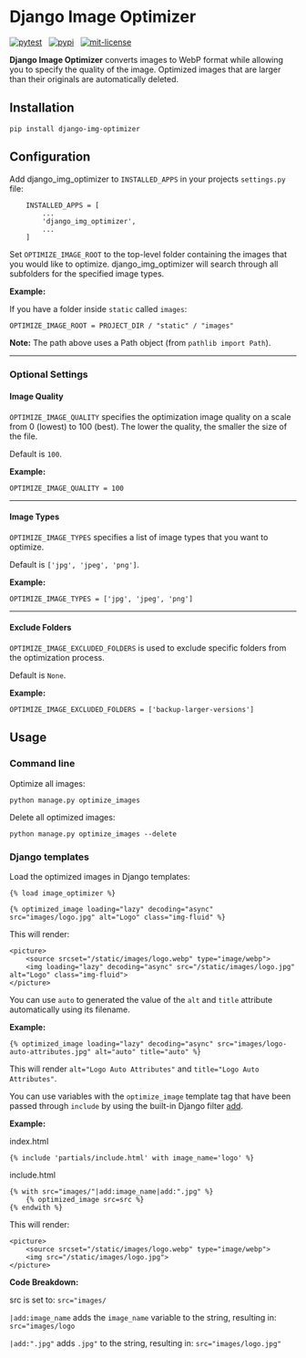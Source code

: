 # Django Image Optimizer

[![pytest](https://github.com/peterstavrou/django-img-optimizer/actions/workflows/build.yml/badge.svg)](https://github.com/peterstavrou/django-img-optimizer/actions) &nbsp; [![pypi](https://img.shields.io/badge/dynamic/toml?url=https://raw.githubusercontent.com/peterstavrou/django-img-optimizer/main/pyproject.toml&prefix=v&query=project.version&label=pypi&color=blue)](https://pypi.org/project/django-img-optimizer/1.3/)  &nbsp; [![mit-license](https://img.shields.io/badge/license-MIT-9d9d9d)](https://github.com/peterstavrou/django-img-optimizer/blob/main/LICENSE)

**Django Image Optimizer** converts images to WebP format while allowing you to specify the quality of the image. Optimized images that are larger than their originals are automatically deleted.

## Installation
    pip install django-img-optimizer

## Configuration

Add django_img_optimizer to `INSTALLED_APPS` in your projects `settings.py` file:

```
    INSTALLED_APPS = [
        ...
        'django_img_optimizer',
        ...
    ]
```

Set `OPTIMIZE_IMAGE_ROOT` to the top-level folder containing the images that you would like to optimize. django_img_optimizer will search through all subfolders for the specified image types.

**Example:**

If you have a folder inside `static` called `images`:

    OPTIMIZE_IMAGE_ROOT = PROJECT_DIR / "static" / "images"

**Note:** The path above uses a Path object (from `pathlib import Path`).

---
### Optional Settings

#### Image Quality

`OPTIMIZE_IMAGE_QUALITY` specifies the optimization image quality on a scale from 0 (lowest) to 100 (best). The lower the quality, the smaller the size of the file.

Default is `100`.

**Example:**

    OPTIMIZE_IMAGE_QUALITY = 100

---

#### Image Types

`OPTIMIZE_IMAGE_TYPES` specifies a list of image types that you want to optimize.

Default is  `['jpg', 'jpeg', 'png']`.

**Example:**

    OPTIMIZE_IMAGE_TYPES = ['jpg', 'jpeg', 'png']

---

#### Exclude Folders

`OPTIMIZE_IMAGE_EXCLUDED_FOLDERS` is used to exclude specific folders from the optimization process.

Default is `None`.

**Example:**

    OPTIMIZE_IMAGE_EXCLUDED_FOLDERS = ['backup-larger-versions']


## Usage

###  Command line

Optimize all images:

    python manage.py optimize_images

Delete all optimized images:

    python manage.py optimize_images --delete

###  Django templates

Load the optimized images in Django templates:

    {% load image_optimizer %}

    {% optimized_image loading="lazy" decoding="async" src="images/logo.jpg" alt="Logo" class="img-fluid" %}

This will render:

    <picture>
        <source srcset="/static/images/logo.webp" type="image/webp">
        <img loading="lazy" decoding="async" src="/static/images/logo.jpg" alt="Logo" class="img-fluid">
    </picture>

You can use `auto` to generated the value of the `alt` and `title` attribute automatically using its filename.

**Example:**

    {% optimized_image loading="lazy" decoding="async" src="images/logo-auto-attributes.jpg" alt="auto" title="auto" %}

This will render `alt="Logo Auto Attributes"` and `title="Logo Auto Attributes"`.

You can use variables with the `optimize_image` template tag that have been passed through `include` by using the built-in Django filter <a href="https://docs.djangoproject.com/en/5.0/ref/templates/builtins/#add" target="_blank">add</a>.

**Example:**

index.html

    {% include 'partials/include.html' with image_name='logo' %}

include.html

    {% with src="images/"|add:image_name|add:".jpg" %}
        {% optimized_image src=src %}
    {% endwith %}

This will render:

    <picture>
        <source srcset="/static/images/logo.webp" type="image/webp">
        <img src="/static/images/logo.jpg">
    </picture>

**Code Breakdown:**

src is set to: `src="images/`


`|add:image_name`  adds the `image_name` variable to the string, resulting in: `src="images/logo`

`|add:".jpg"` adds `.jpg"` to the string, resulting in: `src="images/logo.jpg"`
